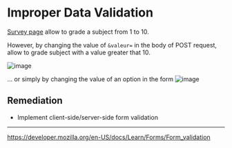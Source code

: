 # Improper Data Validation

[Survey page](http://192.168.56.101/index.php?page=survey) allow to grade a subject from 1 to 10.

However, by changing the value of `&valeur=` in the body of POST request, allow to grade subject with a value greater that 10.

![image](https://user-images.githubusercontent.com/22397481/207578095-d0d68dac-8484-49df-9aeb-28ee9d7bf2a3.png)

... or simply by changing the value of an option in the form
![image](https://user-images.githubusercontent.com/22397481/207579504-b9d71b83-dfdf-4a6c-8efa-3e668f41a63f.png)

## Remediation
- Implement client-side/server-side form validation

***
https://developer.mozilla.org/en-US/docs/Learn/Forms/Form_validation
